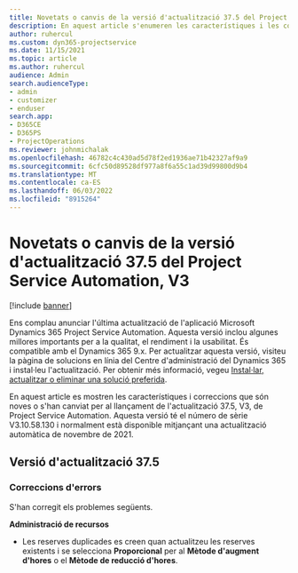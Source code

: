 ```yaml
---
title: Novetats o canvis de la versió d'actualització 37.5 del Project Service Automation, V3
description: En aquest article s'enumeren les característiques i les correccions disponibles a la Versió 37.5 d'actualització Microsoft Dynamics 365 Project Service Automation, V3.
author: ruhercul
ms.custom: dyn365-projectservice
ms.date: 11/15/2021
ms.topic: article
ms.author: ruhercul
audience: Admin
search.audienceType:
- admin
- customizer
- enduser
search.app:
- D365CE
- D365PS
- ProjectOperations
ms.reviewer: johnmichalak
ms.openlocfilehash: 46782c4c430ad5d78f2ed1936ae71b42327af9a9
ms.sourcegitcommit: 6cfc50d89528df977a8f6a55c1ad39d99800d9b4
ms.translationtype: MT
ms.contentlocale: ca-ES
ms.lasthandoff: 06/03/2022
ms.locfileid: "8915264"
---
```

# <a name="whats-new-or-changed-in-project-service-automation-update-release-375-v3"></a>Novetats o canvis de la versió d'actualització 37.5 del Project Service Automation, V3

[!include [banner](../includes/psa-now-project-operations.md)]

Ens complau anunciar l'última actualització de l'aplicació Microsoft Dynamics 365 Project Service Automation. Aquesta versió inclou algunes millores importants per a la qualitat, el rendiment i la usabilitat. És compatible amb el Dynamics 365 9.x. Per actualitzar aquesta versió, visiteu la pàgina de solucions en línia del Centre d'administració del Dynamics 365 i instal·leu l'actualització. Per obtenir més informació, vegeu [Instal·lar, actualitzar o eliminar una solució preferida](/power-platform/admin/install-remove-preferred-solution).

En aquest article es mostren les característiques i correccions que són noves o s'han canviat per al llançament de l'actualització 37.5, V3, de Project Service Automation. Aquesta versió té el número de sèrie V3.10.58.130 i normalment està disponible mitjançant una actualització automàtica de novembre de 2021.

## <a name="update-release-375"></a>Versió d'actualització 37.5

### <a name="bug-fixes"></a>Correccions d'errors

S'han corregit els problemes següents.

**Administració de recursos**
- Les reserves duplicades es creen quan actualitzeu les reserves existents i se selecciona **Proporcional** per al **Mètode d'augment d'hores** o el **Mètode de reducció d'hores**.
